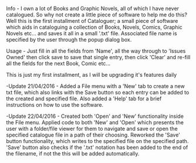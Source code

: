 Info - I own a lot of Books and Graphic Novels, all of which I have never catalogued. So why not create a little piece of software to help me do this? Well this is the first installment of Cataloguer; a small piece of software which aids in cataloguing a collection of Books, Novels, Comics, Graphic Novels etc... and saves it all in a small '.txt' file. Associated file name is specified by the user through the popup dialog box.

Usage - Just fill in all the fields from 'Name', all the way through to 'Issues Owned' then click save to save that single entry, then click 'Clear' and re-fill all the fields for the next Book, Comic etc...

This is just my first installment, as I will be upgrading it's features daily

-Update 21/04/2016 - Added a File menu with a 'New' tab to create a new txt file, which also links with the Save button so each entry can be added to the created and specified file. Also added a 'Help' tab for a brief instructions on how to use the software.

-Update 22/04/2016 - Created both 'Open' and 'New' functionality inside the File menu. Applied code to both 'New' and 'Open' which presents the user with a folder/file viewer for them to navigate and save or open the specified catalogue file in a path of their choosing. Reworked the 'Save' button functionality, which writes to the specified file on the specified path. 'Save' button also checks if the '.txt' notation has been added to the end of the filename, if not the this will be added automatically.
